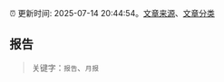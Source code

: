 :alarm_clock: 更新时间: 2025-07-14 20:44:54。[文章来源](/README.md)、[文章分类](/TAGS.md)

## 报告


> 关键字：`报告`、`月报`



